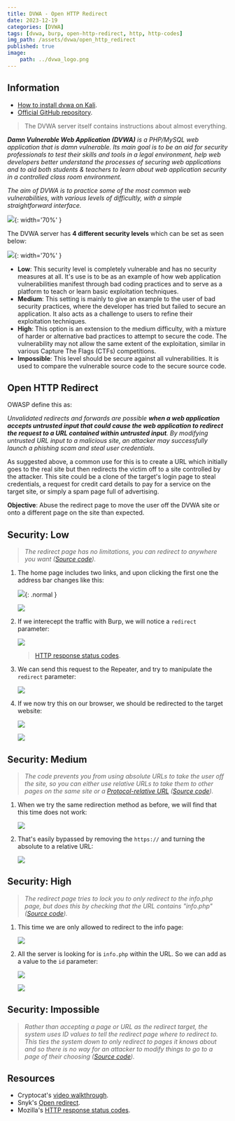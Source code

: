 ```yaml
---
title: DVWA - Open HTTP Redirect
date: 2023-12-19
categories: [DVWA]
tags: [dvwa, burp, open-http-redirect, http, http-codes]
img_path: /assets/dvwa/open_http_redirect
published: true
image:
    path: ../dvwa_logo.png
---
```


## Information

- [How to install dvwa on Kali](https://www.kali.org/tools/dvwa/).
- [Official GitHub repository](https://github.com/digininja/DVWA).

> The DVWA server itself contains instructions about almost everything.

_**Damn Vulnerable Web Application (DVWA)** is a PHP/MySQL web application that is damn vulnerable. Its main goal is to be an aid for security professionals to test their skills and tools in a legal environment, help web developers better understand the processes of securing web applications and to aid both students & teachers to learn about web application security in a controlled class room environment._

_The aim of DVWA is to practice some of the most common web vulnerabilities, with various levels of difficultly, with a simple straightforward interface._

![](dvwa_home.png){: width='70%' }

The DVWA server has **4 different security levels** which can be set as seen below:

![](security_levels.png){: width='70%' }

- **Low**: This security level is completely vulnerable and has no security measures at all. It's use is to be as an example of how web application vulnerabilities manifest through bad coding practices and to serve as a platform to teach or learn basic exploitation techniques.
- **Medium**: This setting is mainly to give an example to the user of bad security practices, where the developer has tried but failed to secure an application. It also acts as a challenge to users to refine their exploitation techniques.
- **High**: This option is an extension to the medium difficulty, with a mixture of harder or alternative bad practices to attempt to secure the code. The vulnerability may not allow the same extent of the exploitation, similar in various Capture The Flags (CTFs) competitions.
- **Impossible**: This level should be secure against all vulnerabilities. It is used to compare the vulnerable source code to the secure source code.

## Open HTTP Redirect

 OWASP define this as:

_Unvalidated redirects and forwards are possible **when a web application accepts untrusted input that could cause the web application to redirect the request to a URL contained within untrusted input**. By modifying untrusted URL input to a malicious site, an attacker may successfully launch a phishing scam and steal user credentials._

As suggested above, a common use for this is to create a URL which initially goes to the real site but then redirects the victim off to a site controlled by the attacker. This site could be a clone of the target's login page to steal credentials, a request for credit card details to pay for a service on the target site, or simply a spam page full of advertising.

**Objective**: Abuse the redirect page to move the user off the DVWA site or onto a different page on the site than expected.

## Security: Low
> _The redirect page has no limitations, you can redirect to anywhere you want ([Source code](https://github.com/CSpanias/cspanias.github.io/blob/main/assets/dvwa/open_http_redirect/open_http_redirect_low_source.php))._

1. The home page includes two links, and upon clicking the first one the address bar changes like this:

    ![](low_home.png){: .normal }

    ![](low_quote_1.png)

2. If we interecept the traffic with Burp, we will notice a `redirect` parameter:

    ![](low_request.png)

    > [HTTP response status codes](https://developer.mozilla.org/en-US/docs/Web/HTTP/Status).

3. We can send this request to the Repeater, and try to manipulate the `redirect` parameter:

    ![](low_redirection.png)

4. If we now try this on our browser, we should be redirected to the target website:

    ![](low_browser_redirection.png)

    ![](low_browser_redirection_1.png)

## Security: Medium
> _The code prevents you from using absolute URLs to take the user off the site, so you can either use relative URLs to take them to other pages on the same site or a [Protocol-relative URL](https://en.wikipedia.org/wiki/Wikipedia:Protocol-relative_URL) ([Source code](https://github.com/CSpanias/cspanias.github.io/blob/main/assets/dvwa/open_http_redirect/open_http_redirect_medium_source.php))._

1. When we try the same redirection method as before, we will find that this time does not work:

    ![](medium_500_burp.png)

2. That's easily bypassed by removing the `https://` and turning the absolute to a relative URL:

    ![](medium_302_burp.png)

## Security: High
> _The redirect page tries to lock you to only redirect to the info.php page, but does this by checking that the URL contains "info.php" ([Source code](https://github.com/CSpanias/cspanias.github.io/blob/main/assets/dvwa/open_http_redirect/open_http_redirect_high_source.php))._

1. This time we are only allowed to redirect to the info page:

    ![](high_500.png)

2. All the server is looking for is `info.php` within the URL. So we can add as a value to the `id` parameter:

    ![](high_302.png)

    ![](high_302_browser.png)

## Security: Impossible
> _Rather than accepting a page or URL as the redirect target, the system uses ID values to tell the redirect page where to redirect to. This ties the system down to only redirect to pages it knows about and so there is no way for an attacker to modify things to go to a page of their choosing ([Source code](https://github.com/CSpanias/cspanias.github.io/blob/main/assets/dvwa/open_http_redirect/open_http_redirect_impossible_source.php))._

## Resources

- Cryptocat's [video walkthrough](https://www.youtube.com/watch?v=I5jko9mLNO4&list=PLHUKi1UlEgOJLPSFZaFKMoexpM6qhOb4Q&index=17).
- Snyk's [Open redirect](https://learn.snyk.io/lesson/open-redirect/).
- Mozilla's [HTTP response status codes](https://developer.mozilla.org/en-US/docs/Web/HTTP/Status).
